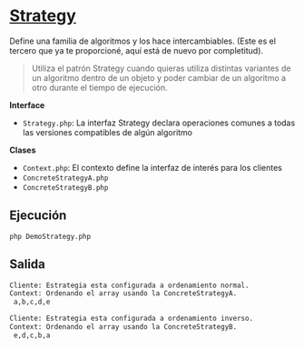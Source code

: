 # [Strategy](https://refactoring.guru/es/design-patterns/strategy)

Define una familia de algoritmos y los hace intercambiables. (Este es el tercero que ya te proporcioné, aquí está de nuevo por completitud).

> Utiliza el patrón Strategy cuando quieras utiliza distintas variantes de un algoritmo dentro de un objeto y poder cambiar de un algoritmo a otro durante el tiempo de ejecución.

**Interface**

- `Strategy.php`: La interfaz Strategy declara operaciones comunes a todas las versiones compatibles de algún algoritmo

**Clases**

- `Context.php`: El contexto define la interfaz de interés para los clientes
- `ConcreteStrategyA.php`
- `ConcreteStrategyB.php`

## Ejecución
`php DemoStrategy.php`

## Salida
```BASH
Cliente: Estrategia esta configurada a ordenamiento normal.
Context: Ordenando el array usando la ConcreteStrategyA. 
 a,b,c,d,e

Cliente: Estrategia esta configurada a ordenamiento inverso.
Context: Ordenando el array usando la ConcreteStrategyB.
 e,d,c,b,a